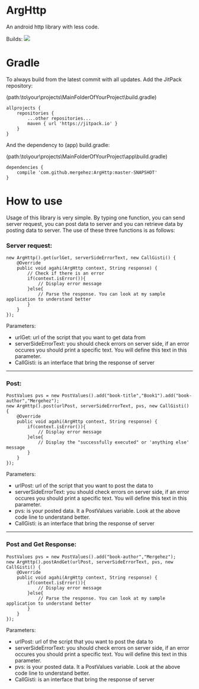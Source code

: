 # ArgHttp

An android http library with less code.

Builds: [![](https://camo.githubusercontent.com/118d9756ddf9796f391d9aded450208550090913/68747470733a2f2f6a69747061636b2e696f2f762f4861617269676572486172616c642f616e64726f69642d796f7574756265457874726163746f722e737667)](https://jitpack.io/#mergehez/ArgHttp/master-SNAPSHOT&summary=true)

# Gradle

To always build from the latest commit with all updates. Add the JitPack repository:

(path:\to\your\projects\MainFolderOfYourProject\build.gradle)
```
allprojects {
    repositories {
        ...other repositories...
        maven { url 'https://jitpack.io' }
    }
}
```
And the dependency to (app) build.gradle:

(path:\to\your\projects\MainFolderOfYourProject\app\build.gradle)
```
dependencies {
    compile 'com.github.mergehez:ArgHttp:master-SNAPSHOT'
}

```

# How to use

Usage of this library is very simple. By typing one function, you can send server request, you can post data to server and you can retrieve data by posting data to server. The use of these three functions is as follows:
    
### Server request:
    
```
new ArgHttp().get(urlGet, serverSideErrorText, new CallGisti() {
    @Override
    public void agahi(ArgHttp context, String response) {
        // Check if there is an error
        if(context.isError()){
            // Display error message
        }else{
            // Parse the response. You can look at my sample application to understand better
        }
    }
});
```

Parameters:
- urlGet: url of the script that you want to get data from
- serverSideErrorText: you should check errors on server side, if an error occures you should print a specific text. You will define this text in this parameter.
- CallGisti: is an interface that bring the response of server

----------

### Post:
    
```
PostValues pvs = new PostValues().add("book-title","Book1").add("book-author","Mergehez");
new ArgHttp().post(urlPost, serverSideErrorText, pvs, new CallGisti() {
    @Override
    public void agahi(ArgHttp context, String response) {
        if(context.isError()){
            // Display error message
        }else{
            // Display the "successfully executed" or 'anything else' message
        }
    }
});
```

Parameters:
- urlPost: url of the script that you want to post the data to
- serverSideErrorText: you should check errors on server side, if an error occures you should print a specific text. You will define this text in this parameter.
- pvs: is your posted data. It a PostValues variable. Look at the above code line to understand better.
- CallGisti: is an interface that bring the response of server

----------

### Post and Get Response:
    
```
PostValues pvs = new PostValues().add("book-author","Mergehez");
new ArgHttp().postAndGet(urlPost, serverSideErrorText, pvs, new CallGisti() {
    @Override
    public void agahi(ArgHttp context, String response) {
        if(context.isError()){
            // Display error message
        }else{
            // Parse the response. You can look at my sample application to understand better
        }
    }
});
```

Parameters:
- urlPost: url of the script that you want to post the data to
- serverSideErrorText: you should check errors on server side, if an error occures you should print a specific text. You will define this text in this parameter.
- pvs: is your posted data. It a PostValues variable. Look at the above code line to understand better.
- CallGisti: is an interface that bring the response of server
